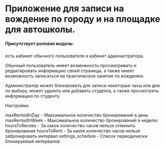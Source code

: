 # Приложение для записи на вождение по городу и на площадке для автошколы. 
##### Присутствует ролевая модель: 
есть кабинет обычного пользователя и кабинет администратора. 

Обычный пользователь имеет возможность просматривать и редактировать информацию своей страницы, а также имеет возможность записаться на практическое занятие по вождению. 

Администратор может блокировать для записи некоторые часы или дни по выбору, может удалить или добавить студента, а также просмотреть информацию по студенту.

Настройки:

maxRentedInDay - Максимальное количество бронирований в день
maxRentedInWeek - Максимальное количество бронирований в неделю
hoursToRevoke - За какое количество часов нельзя отменить бронирование
hoursToRent - За какое количество часов нельзя забронировать интервал
settings_schedule - Список периодически блокируемый интервалов
